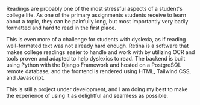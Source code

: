 Readings are probably one of the most stressful aspects of a student's college life. As one of the primary assignments students receive to learn about a topic, they can be painfully long, but most importantly very badly formatted and hard to read in the first place.

This is even more of a challenge for students with dyslexia, as if reading well-formated text was not already hard enough. 
Retina is a software that makes college readings easier to handle and work with by utilizing OCR and tools proven and adapted to help dyslexics to read. The backend is built using Python with the Django Framework and hosted on a PostgreSQL remote database, and the frontend is rendered using HTML, Tailwind CSS, and Javascript.

This is still a project under development, and I am doing my best to make the experience of using it as delightful and seamless as possible.
